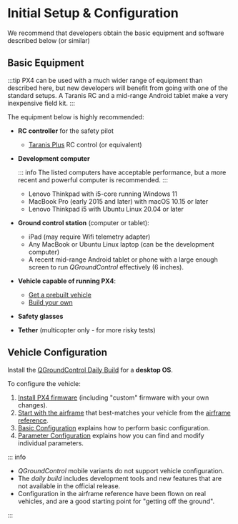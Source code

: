 # Initial Setup & Configuration

We recommend that developers obtain the basic equipment and software described below (or similar)

## Basic Equipment

:::tip
PX4 can be used with a much wider range of equipment than described here, but new developers will benefit from going with one of the standard setups.
A Taranis RC and a mid-range Android tablet make a very inexpensive field kit.
:::

The equipment below is highly recommended:

- **RC controller** for the safety pilot
  - [Taranis Plus](https://www.frsky-rc.com/product/taranis-x9d-plus-2/) RC control (or equivalent)
- **Development computer**

  ::: info
  The listed computers have acceptable performance, but a more recent and powerful computer is recommended.
  :::

  - Lenovo Thinkpad with i5-core running Windows 11
  - MacBook Pro (early 2015 and later) with macOS 10.15 or later
  - Lenovo Thinkpad i5 with Ubuntu Linux 20.04 or later

- **Ground control station** (computer or tablet):
  - iPad (may require Wifi telemetry adapter)
  - Any MacBook or Ubuntu Linux laptop (can be the development computer)
  - A recent mid-range Android tablet or phone with a large enough screen to run _QGroundControl_ effectively (6 inches).
- **Vehicle capable of running PX4**:
  - [Get a prebuilt vehicle](../complete_vehicles_mc/index.md)
  - [Build your own](../frames_multicopter/kits.md)
- **Safety glasses**
- **Tether** (multicopter only - for more risky tests)

## Vehicle Configuration

Install the [QGroundControl Daily Build](https://docs.qgroundcontrol.com/master/en/qgc-user-guide/releases/daily_builds.html) for a **desktop OS**.

To configure the vehicle:

1. [Install PX4 firmware](../config/firmware.md#installing-px4-main-beta-or-custom-firmware) (including "custom" firmware with your own changes).
1. [Start with the airframe](../config/airframe.md) that best-matches your vehicle from the [airframe reference](../airframes/airframe_reference.md).
1. [Basic Configuration](../config/index.md) explains how to perform basic configuration.
1. [Parameter Configuration](../advanced_config/parameters.md) explains how you can find and modify individual parameters.

::: info

- _QGroundControl_ mobile variants do not support vehicle configuration.
- The _daily build_ includes development tools and new features that are not available in the official release.
- Configuration in the airframe reference have been flown on real vehicles, and are a good starting point for "getting off the ground".

:::
